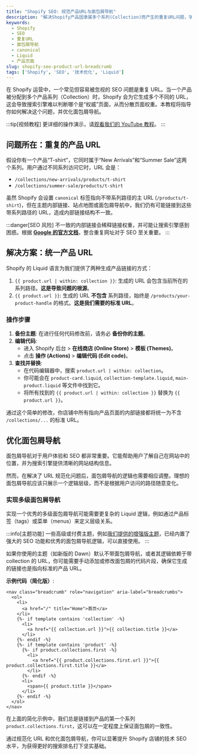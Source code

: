 ```yaml
---
title: "Shopify SEO: 规范产品URL与面包屑导航"
description: "解决Shopify产品因隶属多个系列(Collection)而产生的重复URL问题，学习如何通过修改Liquid代码统一产品链接，并优化面包屑导航，提升网站SEO表现。"
keywords:
  - Shopify
  - SEO
  - 重复URL
  - 面包屑导航
  - canonical
  - Liquid
  - 产品页面
slug: shopify-seo-product-url-breadcrumb
tags: ['Shopify', 'SEO', '技术优化', 'Liquid']
---
```


在 Shopify 运营中，一个常见但容易被忽视的 SEO 问题是重复 URL。当一个产品被分配到多个产品系列（Collection）时，Shopify 会为它生成多个不同的 URL，这会导致搜索引擎难以判断哪个是“权威”页面，从而分散页面权重。本教程将指导你如何解决这个问题，并优化面包屑导航。

:::tip[视频教程]
更详细的操作演示，请[观看我们的 YouTube 教程](https://youtu.be/rGagXIatmMk)。
:::

## 问题所在：重复的产品 URL

假设你有一个产品“T-shirt”，它同时属于“New Arrivals”和“Summer Sale”这两个系列。用户通过不同系列访问它时，URL 会是：

- `/collections/new-arrivals/products/t-shirt`
- `/collections/summer-sale/products/t-shirt`

虽然 Shopify 会设置 `canonical` 标签指向不带系列路径的主 URL (`/products/t-shirt`)，但在主题内部链接、站点地图或面包屑导航中，我们仍有可能链接到这些带系列路径的 URL，造成内部链接结构不一致。

:::danger[SEO 风险]
不一致的内部链接会稀释链接权重，并可能让搜索引擎感到困惑。根据 **[Google 的官方文档](https://developers.google.com/search/docs/advanced/crawling/consolidate-duplicate-urls?hl=zh-cn)**，整合重复网址对于 SEO 至关重要。
:::

## 解决方案：统一产品 URL

Shopify 的 Liquid 语言为我们提供了两种生成产品链接的方式：

1.  `{{ product.url | within: collection }}`: 生成的 URL 会包含当前所在的系列路径。**这是导致问题的根源**。
2.  `{{ product.url }}`: 生成的 URL **不包含** 系列路径，始终是 `/products/your-product-handle` 的格式。**这是我们需要的标准 URL**。

### 操作步骤

1.  **备份主题**: 在进行任何代码修改前，请务必 **备份你的主题**。
2.  **编辑代码**:
    *   进入 Shopify 后台 > **在线商店 (Online Store)** > **模板 (Themes)**。
    *   点击 **操作 (Actions)** > **编辑代码 (Edit code)**。
3.  **查找并替换**:
    *   在代码编辑器中，搜索 `product.url | within: collection`。
    *   你可能会在 `product-card.liquid`, `collection-template.liquid`, `main-product.liquid` 等文件中找到它。
    *   将所有找到的 `{{ product.url | within: collection }}` 替换为 `{{ product.url }}`。

通过这个简单的修改，你店铺中所有指向产品页面的内部链接都将统一为不含 `/collections/...` 的标准 URL。

## 优化面包屑导航

面包屑导航对于用户体验和 SEO 都非常重要。它能帮助用户了解自己在网站中的位置，并为搜索引擎提供清晰的网站结构信息。

然而，在解决了 URL 规范化问题后，面包屑导航的逻辑也需要相应调整。理想的面包屑导航应该只展示一个逻辑层级，而不是根据用户访问的路径随意变化。

### 实现多级面包屑导航

实现一个优秀的多级面包屑导航可能需要更复杂的 Liquid 逻辑，例如通过产品标签（tags）或菜单（menus）来定义层级关系。

:::info[主题功能]
一些高级或付费主题，例如[我们提供的增强版主题](https://shopify2006.com/enhanced-shopify-theme)，已经内置了强大的 SEO 功能和优秀的面包屑导航逻辑，可以直接使用。
:::

如果你使用的主题（如新版的 Dawn）默认不带面包屑导航，或者其逻辑依赖于带 collection 的 URL，你可能需要手动添加或修改面包屑的代码片段，确保它生成的链接也是指向标准的产品 URL。

**示例代码（简化版）**:
```liquid title="snippets/breadcrumb.liquid"
<nav class="breadcrumb" role="navigation" aria-label="breadcrumbs">
  <ol>
    <li>
      <a href="/" title="Home">首页</a>
    </li>
    {%- if template contains 'collection' -%}
      <li>
        <a href="{{ collection.url }}">{{ collection.title }}</a>
      </li>
    {%- endif -%}
    {%- if template contains 'product' -%}
      {%- if product.collections.first -%}
        <li>
          <a href="{{ product.collections.first.url }}">{{ product.collections.first.title }}</a>
        </li>
      {%- endif -%}
      <li>
        <span>{{ product.title }}</span>
      </li>
    {%- endif -%}
  </ol>
</nav>
```
在上面的简化示例中，我们总是链接到产品的第一个系列 `product.collections.first`，这可以在一定程度上保证面包屑的一致性。

通过规范化 URL 和优化面包屑导航，你可以显著提升 Shopify 店铺的技术 SEO 水平，为获得更好的搜索排名打下坚实基础。
